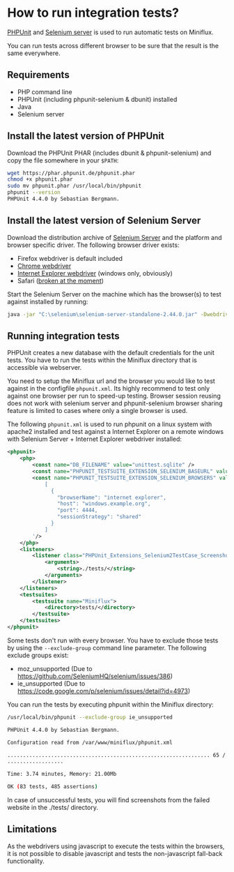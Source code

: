 How to run integration tests?
=============================

[PHPUnit](https://phpunit.de/) and [Selenium server](http://www.seleniumhq.org) is used to run automatic tests on Miniflux.

You can run tests across different browser to be sure that the result is the same everywhere.

Requirements
------------

- PHP command line
- PHPUnit (including phpunit-selenium & dbunit) installed
- Java
- Selenium server


Install the latest version of PHPUnit
-------------------------------------

Download the PHPUnit PHAR (includes dbunit & phpunit-selenium) and copy the file somewhere in your `$PATH`:

```bash
wget https://phar.phpunit.de/phpunit.phar
chmod +x phpunit.phar
sudo mv phpunit.phar /usr/local/bin/phpunit
phpunit --version
PHPUnit 4.4.0 by Sebastian Bergmann.
```


Install the latest version of Selenium Server
---------------------------------------------

Download the distribution archive of [Selenium Server](http://www.seleniumhq.org/download/) and the platform and browser specific driver. The following browser driver exists:

- Firefox webdriver is default included
- [Chrome webdriver](https://sites.google.com/a/chromium.org/chromedriver/downloads)
- [Internet Explorer webdriver](http://www.seleniumhq.org/download/) (windows only, obviously)
- Safari ([broken at the moment](https://code.google.com/p/selenium/issues/detail?id=4136))

Start the Selenium Server on the machine which has the browser(s) to test against installed by running:

```cmd
java -jar "C:\selenium\selenium-server-standalone-2.44.0.jar" -Dwebdriver.ie.driver="C:\selenium\IEDriverServer.exe" -Dwebdriver.chrome.driver="C:\selenium\chromedriver.exe"
```


Running integration tests
-------------------------

PHPUnit creates a new database with the default credentials for the unit tests. You have to run the tests within the Miniflux directory that is accessible via webserver.

You need to setup the Miniflux url and the browser you would like to test against in the configfile `phpunit.xml`. Its highly recommend to test only against one browser per run to speed-up testing. Browser session reusing does not work with selenium server and phpunit-selenium browser sharing feature is limited to cases where only a single browser is used.

The following `phpunit.xml` is used to run phpunit on a linux system with apache2 installed and test against a Internet Explorer on a remote windows with Selenium Server + Internet Explorer webdriver installed:

```xml
<phpunit>
    <php>
        <const name="DB_FILENAME" value="unittest.sqlite" />
        <const name="PHPUNIT_TESTSUITE_EXTENSION_SELENIUM_BASEURL" value="http://linux.example.org/miniflux/" />
        <const name="PHPUNIT_TESTSUITE_EXTENSION_SELENIUM_BROWSERS" value='
            [
              {
                "browserName": "internet explorer",
                "host": "windows.example.org",
                "port": 4444,
                "sessionStrategy": "shared"
              }
            ]
        '/>
    </php>
    <listeners>
        <listener class="PHPUnit_Extensions_Selenium2TestCase_ScreenshotListener">
            <arguments>
                <string>./tests/</string>
            </arguments>
        </listener>
    </listeners>
    <testsuites>
        <testsuite name="Miniflux">
            <directory>tests/</directory>
        </testsuite>
    </testsuites>
</phpunit>

```

Some tests don't run with every browser. You have to exclude those tests by using the ```--exclude-group``` command line parameter. The following exclude groups exist:

* moz_unsupported (Due to https://github.com/SeleniumHQ/selenium/issues/386)
* ie_unsupported (Due to https://code.google.com/p/selenium/issues/detail?id=4973)

You can run the tests by executing phpunit within the Miniflux directory:

```bash
/usr/local/bin/phpunit --exclude-group ie_unsupported

PHPUnit 4.4.0 by Sebastian Bergmann.

Configuration read from /var/www/miniflux/phpunit.xml

................................................................. 65 / 83 ( 78%)
..................

Time: 3.74 minutes, Memory: 21.00Mb

OK (83 tests, 485 assertions)

```

In case of unsuccessful tests, you will find screenshots from the failed website in the ./tests/ directory.


Limitations
-----------

As the webdrivers using javascript to execute the tests within the browsers, it is not possible to disable javascript and tests the non-javascript fall-back functionality.